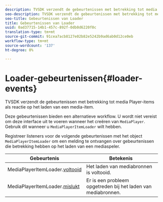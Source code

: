 ```yaml
---
description: TVSDK verzendt de gebeurtenissen met betrekking tot media Player-items als reactie op het laden van een media-item.
seo-description: TVSDK verzendt de gebeurtenissen met betrekking tot media Player-items als reactie op het laden van een media-item.
seo-title: Gebeurtenissen van Loader
title: Gebeurtenissen van Loader
uuid: 0ad37715-14b1-457c-892f-0db0d6220f0c
translation-type: tm+mt
source-git-commit: 91cea7acb8127e02b82e5242b9ad6ab0d12ce0eb
workflow-type: tm+mt
source-wordcount: '137'
ht-degree: 0%

---
```



# Loader-gebeurtenissen{#loader-events}

TVSDK verzendt de gebeurtenissen met betrekking tot media Player-items als reactie op het laden van een media-item.

Deze gebeurtenissen bieden een alternatieve workflow. U wordt niet vereist om deze interface uit te voeren wanneer het creëren van `MediaPlayer`. Gebruik dit wanneer u `MediaPlayerItemLoader` wilt hebben.

Registreer listeners voor de volgende gebeurtenissen met het object `MediaPlayerItemLoader` om een melding te ontvangen over gebeurtenissen die betrekking hebben op het laden van een mediaspeler.

| Gebeurtenis | Betekenis |
|---|---|
| MediaPlayerItemLoader.[voltooid](https://help.adobe.com/en_US/primetime/api/psdk/asdoc-dhls_1.4/com/adobe/mediacore/MediaPlayerItemLoader.html#event:completed) | Het laden van mediabronnen is voltooid. |
| MediaPlayerItemLoader.[mislukt](https://help.adobe.com/en_US/primetime/api/psdk/asdoc-dhls_1.4/com/adobe/mediacore/MediaPlayerItemLoader.html#event:failed) | Er is een probleem opgetreden bij het laden van mediabronnen. |
